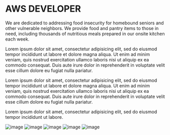 # AWS DEVELOPER
We are dedicated to addressing food insecurity for homebound seniors and other vulnerable neighbors. We provide food and pantry items to those in need, including thousands of nutritious meals prepared in our onsite kitchen each week.

Lorem ipsum dolor sit amet, consectetur adipisicing elit, sed do eiusmod tempor incididunt ut labore et dolore magna aliqua. Ut enim ad minim veniam, quis nostrud exercitation ullamco laboris nisi ut aliquip ex ea commodo consequat. Duis aute irure dolor in reprehenderit in voluptate velit esse cillum dolore eu fugiat nulla pariatur.

Lorem ipsum dolor sit amet, consectetur adipisicing elit, sed do eiusmod tempor incididunt ut labore et dolore magna aliqua. Ut enim ad minim veniam, quis nostrud exercitation ullamco laboris nisi ut aliquip ex ea commodo consequat. Duis aute irure dolor in reprehenderit in voluptate velit esse cillum dolore eu fugiat nulla pariatur.

Lorem ipsum dolor sit amet, consectetur adipisicing elit, sed do eiusmod tempor incididunt ut labore.

![image](https://user-images.githubusercontent.com/93241390/178245468-ac6f6567-290d-48eb-b07e-f71108dc4897.png)
![image](https://user-images.githubusercontent.com/93241390/178245515-684fc46a-937d-48c8-9224-63b16e4e4555.png)
![image](https://user-images.githubusercontent.com/93241390/178245541-614a2f80-e344-4aee-a987-19d8fe91122e.png)
![image](https://user-images.githubusercontent.com/93241390/178245584-153629c5-dc21-464e-a4a5-a93e6b841e44.png)
![image](https://user-images.githubusercontent.com/93241390/178245632-8603681f-48f1-4c96-bcda-3bf4535b99ed.png)
